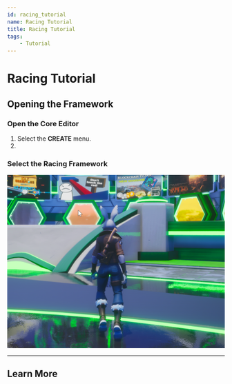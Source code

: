 ```yaml
---
id: racing_tutorial
name: Racing Tutorial
title: Racing Tutorial
tags:
    - Tutorial
---
```


# Racing Tutorial

## Opening the Framework

### Open the Core Editor



1. Select the **CREATE** menu.
2. 
 
### Select the Racing Framework

![Open Racing Framework](../img/RacingTutorial/RacingTutorial_OpenFrameworkGames.png)

<!-- TODO: Match the name exactly -->


---

## Learn More


